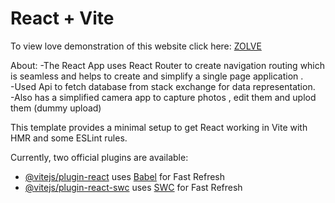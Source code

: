 # React + Vite

To view love demonstration of this website click here: [ZOLVE](https://alam-zolve-tasks.netlify.app/)

About:
    -The React App uses React Router to create navigation routing which is seamless and helps to create and simplify a single page application .<br>
    -Used Api to fetch database from stack exchange for data representation.
    <br>
    -Also has a simplified camera app to capture photos , edit them and uplod them (dummy upload)

This template provides a minimal setup to get React working in Vite with HMR and some ESLint rules.

Currently, two official plugins are available:

- [@vitejs/plugin-react](https://github.com/vitejs/vite-plugin-react/blob/main/packages/plugin-react/README.md) uses [Babel](https://babeljs.io/) for Fast Refresh
- [@vitejs/plugin-react-swc](https://github.com/vitejs/vite-plugin-react-swc) uses [SWC](https://swc.rs/) for Fast Refresh
